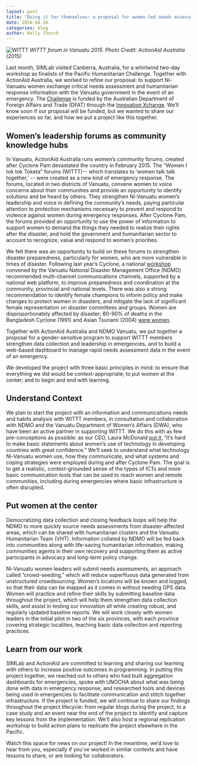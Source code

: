 ```yaml
---
layout: post
title: "Doing it for themselves: a proposal for women-led needs assessment data collection in Vanuatu"
date: 2016-04-26
categories: blog
author: Kelly Church
---
```

![WITTT]({{site.baseurl}}/images/Vanuatuslide.jpg)
*WITTT forum in Vanuatu 2015. Photo Credit: ActionAid Australia (2015)*

Last month, SIMLab visited Canberra, Australia, for a whirlwind two-day workshop as finalists of the Pacific Humanitarian Challenge. Together with ActionAid Australia, we worked to refine our proposal: to support Ni-Vanuatu women exchange critical needs assessment and humanitarian response information with the Vanuatu government in the event of an emergency. The [Challenge](http://pacifichumanitarianchallenge.org/) is funded by the Australian Department of Foreign Affairs and Trade (DFAT) through the [Innovation Xchange](https://innovationxchange.dfat.gov.au/). We’ll know soon if our proposal will be funded, but we wanted to share our experiences so far, and how we put a project like this together.

## Women’s leadership forums as community knowledge hubs
In Vanuatu, ActionAid Australia runs women’s community forums, created after Cyclone Pam devastated the country in February 2015. The “Women I tok tok Toketa” forums (WITTT)-- which translates to ‘women talk talk together,’ -- were created as a new kind of emergency response. The forums, located in two districts of Vanuatu, convene women to voice concerns about their communities and provide an opportunity to identify solutions and be heard by others. They strengthen Ni-Vanuatu women’s leadership and voice in defining the community’s needs, paying particular attention to protection mechanisms necessary to prevent and respond to violence against women during emergency responses. After Cyclone Pam, the forums provided an opportunity to use the power of information to support women to demand the things they needed to realize their rights after the disaster, and hold the government and humanitarian sector to account to recognize, value and respond to women’s priorities.     

We felt there was an opportunity to build on these forums to strengthen disaster preparedness, particularly for women, who are more vulnerable in times of disaster.
Following last year’s Cyclone, a national [workshop](http://reliefweb.int/report/vanuatu/tropical-cyclone-pam-lessons-learned-workshop-report-june-2015) convened by the Vanuatu National Disaster Management Office (NDMO) recommended multi-channel communications channels, supported by a national web platform, to improve preparedness and coordination at the community, provincial and national levels. There was also a strong recommendation to identify female champions to inform policy and make changes to protect women in disasters, and mitigate the lack of significant female representation on disaster committees and groups. Women are disproportionately affected by disaster: 80-90% of deaths in the Bangladesh Cyclone (1991) and Asian Tsunami (2004) [were women](https://www.womensrefugeecommission.org/srh/disaster-risk-reduction).

Together with ActionAid Australia and NDMO Vanuatu, we put together a proposal for a gender-sensitive program to support WITTT members strengthen data collection and leadership in emergencies, and to build a web-based dashboard to manage rapid needs assessment data in the event of an emergency.

We developed the project with three basic principles in mind: to ensure that everything we did would be context-appropriate; to put women at the center; and to begin and end with learning.

## Understand Context
We plan to start the project with an information and communications needs and habits analysis with WITTT members, in consultation and collaboration with NDMO and the Vanuatu Department of Women’s Affairs (DWA), who have been an active partner in supporting WITTT. We do this with as few pre-conceptions as possible: as our CEO, Laura McDonald [put it,](http://simlab.org/blog/2015/09/08/sms-emergencies/) “it’s hard to make basic statements about women’s use of technology in developing countries with great confidence.” We’ll seek to understand what technology Ni-Vanuatu women use, how they communicate, and what systems and coping strategies were employed during and after Cyclone Pam. The goal is to get a realistic, context-grounded sense of the types of ICTs and more basic communication tools that can be used to reach women and remote communities, including during emergencies where basic infrastructure is often disrupted.

## Put women at the center
Democratizing data collection and closing feedback loops will help the NDMO to more quickly source needs assessments from disaster-affected areas, which can be shared with humanitarian clusters and the Vanuatu Humanitarian Team (VHT). Information collated by NDMO will be fed back into communities along with life-saving humanitarian information, making communities agents in their own recovery and supporting them as active participants in advocacy and long-term policy change.

Ni-Vanuatu women leaders will submit needs assessments, an approach called “crowd-seeding,” which will reduce superfluous data generated from unstructured crowdsourcing. Women’s locations will be known and logged, so that their data can be mapped as it comes in without needing GPS data. Women will practice and refine their skills by submitting baseline data throughout the project, which will help them strengthen data collection skills, and assist in testing our innovation all while creating robust, and regularly updated baseline reports. We will work closely with women leaders in the initial pilot in two of the six provinces, with each province covering strategic localities, teaching basic data collection and reporting practices.

## Learn from our work
SIMLab and ActionAid are committed to learning and sharing our learning with others to increase positive outcomes in programming.  In putting this project together, we reached out to others who had built aggregation dashboards for emergencies, spoke with UNOCHA about what was being done with data in emergency response, and researched tools and devices being used in emergencies to facilitate communication and stitch together infrastructure. If the project is funded, we will continue to share our findings throughout the project lifecycle: from regular blogs during the project, to a case study and an event near the end of the project to identify and capture key lessons from the implementation. We’ll also host a regional replication workshop to build action plans to replicate the project elsewhere in the Pacific.

Watch this space for news on our project! In the meantime, we’d love to hear from you, especially if you’ve worked in similar contexts and have lessons to share, or are looking for collaborators.
